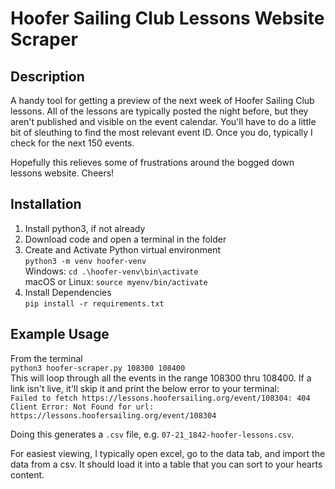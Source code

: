 # Hoofer Sailing Club Lessons Website Scraper

## Description
A handy tool for getting a preview of the next week of Hoofer Sailing Club lessons. All of the lessons are typically posted the night before, but they aren't published and visible on the event calendar. You'll have to do a little bit of sleuthing to find the most relevant event ID. Once you do, typically I check for the next 150 events. <br>

Hopefully this relieves some of frustrations around the bogged down lessons website. Cheers!

## Installation
1. Install python3, if not already
2. Download code and open a terminal in the folder
3. Create and Activate Python virtual environment <br>
`python3 -m venv hoofer-venv` <br>
Windows: `cd .\hoofer-venv\bin\activate` <br>
macOS or Linux: `source myenv/bin/activate`
4. Install Dependencies <br>
`pip install -r requirements.txt`

## Example Usage
From the terminal <br>
`python3 hoofer-scraper.py 108300 108400` <br>
This will loop through all the events in the range 108300 thru 108400. If a link isn't live, it'll skip it and print the below error to your terminal: <br>
`Failed to fetch https://lessons.hoofersailing.org/event/108304: 404 Client Error: Not Found for url: https://lessons.hoofersailing.org/event/108304`

Doing this generates a `.csv` file, e.g. `07-21_1842-hoofer-lessons.csv`.

For easiest viewing, I typically open excel, go to the data tab, and import the data from a csv. It should load it into a table that you can sort to your hearts content.
